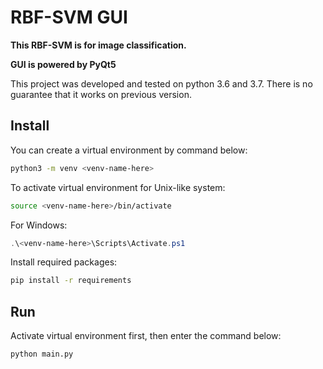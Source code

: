 # RBF-SVM GUI

**This RBF-SVM is for image classification.**

**GUI is powered by PyQt5**

This project was developed and tested on python 3.6 and 3.7. There is no guarantee that it works on previous version.

## Install

You can create a virtual environment by command below:

```bash
python3 -m venv <venv-name-here>
```

To activate virtual environment for Unix-like system:

```bash
source <venv-name-here>/bin/activate
```

For Windows:
```powershell
.\<venv-name-here>\Scripts\Activate.ps1
```

Install required packages:

```bash
pip install -r requirements
```

## Run

Activate virtual environment first, then enter the command below:

```bash
python main.py
```
